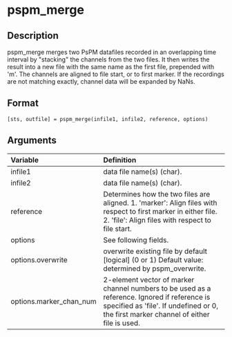 # pspm_merge
## Description
pspm_merge merges two PsPM datafiles recorded in an overlapping time interval by "stacking" the channels from the two files. It then writes the result into a new file with the same name as the first file, prepended with 'm'. The channels are aligned to file start, or to first marker. If the recordings are not matching exactly, channel data will be expanded by NaNs. 

## Format
`[sts, outfile] = pspm_merge(infile1, infile2, reference, options)`

## Arguments
| Variable | Definition |
|:--|:--|
| infile1 | data file name(s) (char). |
| infile2 | data file name(s) (char). |
| reference | Determines how the two files are aligned. 1. 'marker': Align files with respect to first marker in either file. 2. 'file': Align files with respect to file start. |
| options | See following fields. |
| options.overwrite | overwrite existing file by default [logical] (0 or 1) Default value: determined by pspm_overwrite. |
| options.marker_chan_num | 2-element vector of marker channel numbers to be used as a reference. Ignored if reference is specified as 'file'. If undefined or 0, the first marker channel of either file is used. |
